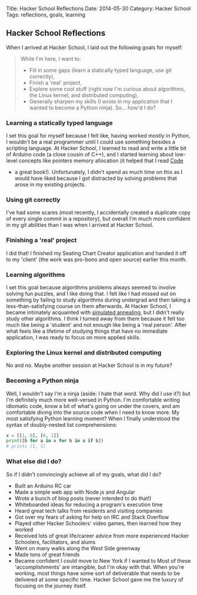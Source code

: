 Title: Hacker School Reflections
Date: 2014-05-30
Category: Hacker School
Tags: reflections, goals, learning
## Hacker School Reflections
When I arrived at Hacker School, I laid out the following goals for myself:
> While I'm here, I want to:
> - Fill in some gaps (learn a statically typed language, use git correctly),
> - Finish a 'real' project,
> - Explore some cool stuff (right now I'm curious about algorithms, the Linux
kernel, and distributed computing),
> - Generally sharpen my skills (I wrote in my application that I wanted to
become a Python ninja).
So... how'd I do?
### Learning a statically typed language
I set this goal for myself because I felt like, having worked mostly in Python,
I wouldn't be a real programmer until I could use something besides a scripting
language.
At Hacker School, I learned to read and write a little bit of Arduino code (a
close cousin of C++), and I started learning about low-level concepts like
pointers memory allocation (it helped that I read
[Code](http://www.amazon.com/Code-Language-Computer-Hardware-Software/dp/0735611319/ref=sr_1_1?s=books&ie=UTF8&qid=1401493596&sr=1-1&keywords=code)
- a great book!). Unfortunately, I didn't spend as much time on this as I would
have liked because I got distracted by solving problems that arose in my
existing projects.
### Using git correctly
I've had some scares (most recently, I accidentally created a duplicate copy of
every single commit in a repository), but overall I'm much more confident in my
git abilities than I was when I arrived at Hacker School.
### Finishing a 'real' project
I did that! I finished my Seating Chart Creator application and handed it off to
my 'client' (the work was pro-bono and open source) earlier this month.
### Learning algorithms
I set this goal because algorithms problems always seemed to involve solving fun
puzzles, and I like doing that. I felt like I had missed out on something by
failing to study algorithms during undergrad and then taking a
less-than-satisfying course on them afterwards.
At Hacker School, I became intimately acquainted with [simulated
annealing](/simulated-annealing.html), but I didn't really study other
algorithms. I think I turned away from them because it felt too much like being
a 'student' and not enough like being a 'real person'. After what feels like a
lifetime of studying things that have no immediate application, I was ready to
focus on more applied skills.
### Exploring the Linux kernel and distributed computing
No and no. Maybe another session at Hacker School is in my future?
### Becoming a Python ninja
Well, I wouldn't say I'm a ninja (aside: I hate that word. Why did I use it?)
but I'm definitely much more well-versed in Python. I'm comfortable writing
idiomatic code, know a bit of what's going on under the covers, and am
comfortable diving into the source code when I need to know more.
My most satisfying Python learning moment? When I finally understood the syntax
of doubly-nested list comprehensions:
```python
x = [[1, 0], [0, 1]]
print([b for a in x for b in a if b])
# prints [1, 1]
```
### What else did I do?
So if I didn't convincingly achieve all of my goals, what did I do?
* Built an Arduino RC car
* Made a simple web app with Node.js and Angular
* Wrote a bunch of blog posts (never intended to do that!)
* Whiteboarded ideas for reducing a program's execution time
* Heard great tech talks from residents and visiting companies
* Got over my fears of asking for help on IRC and Stack Overflow
* Played other Hacker Schoolers' video games, then learned how they worked
* Received lots of great life/career advice from more experienced Hacker
Schoolers, facilitators, and alums
* Went on many walks along the West Side greenway
* Made tons of great friends
* Became confident I could move to New York if I wanted to
Most of these 'accomplishments' are intangible, but I'm okay with that. When
you're working, most things have some sort of deliverable that needs to be
delivered at some specific time. Hacker School gave me the luxury of focusing on
the journey itself.
